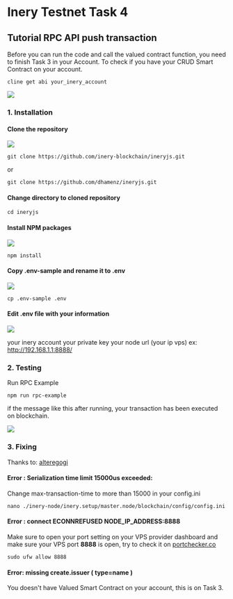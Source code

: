 # Inery Testnet Task 4

## Tutorial RPC API push transaction

Before you can run the code and call the valued contract function, you need to finish Task 3 in your Account.
To check if you have your CRUD Smart Contract on your account.

```
cline get abi your_inery_account
```

![](https://i.imgur.com/RCv272L.png)

### 1. Installation

#### Clone the repository

![](https://i.imgur.com/xgTuHhp.png)

```
git clone https://github.com/inery-blockchain/ineryjs.git
```
 or

```
git clone https://github.com/dhamenz/ineryjs.git
```

#### Change directory to cloned repository

```
cd ineryjs
```

#### Install NPM packages

![](https://i.imgur.com/aSuvjzE.png)

```
npm install
```

#### Copy .env-sample and rename it to .env

![](https://i.imgur.com/j3oKCu7.png)

```
cp .env-sample .env
```

#### Edit .env file with your information

![](https://i.imgur.com/oA2OXr9.png)

your inery account 
your private key
your node url (your ip vps) ex: http://192.168.1.1:8888/

### 2. Testing 

Run RPC Example

```
npm run rpc-example
```

if the message like this after running, your transaction has been executed on blockchain.

![](https://i.imgur.com/wgzd9eD.png)

### 3. Fixing

Thanks to: [alteregogi](https://github.com/alteregogi)

#### Error : Serialization time limit 15000us exceeded:

Change max-transaction-time to more than 15000 in your config.ini

```
nano ./inery-node/inery.setup/master.node/blockchain/config/config.ini
```

#### Error : connect ECONNREFUSED NODE_IP_ADDRESS:8888

Make sure to open your port setting on your VPS provider dashboard and make sure your VPS port **8888** is open, try to check it on [portchecker.co](https://portchecker.co/)

```
sudo ufw allow 8888
```

#### Error: missing create.issuer ( type=name )

You doesn't have Valued Smart Contract on your account, this is on Task 3.
